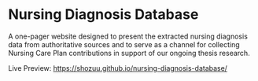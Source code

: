 ﻿# Nursing Diagnosis Database

A one-pager website designed to present the extracted nursing diagnosis data from authoritative sources and to serve as a channel for collecting Nursing Care Plan contributions in support of our ongoing thesis research.


Live Preview: https://shozuu.github.io/nursing-diagnosis-database/
